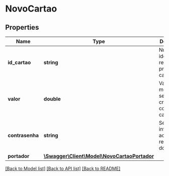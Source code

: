 # NovoCartao

## Properties
Name | Type | Description | Notes
------------ | ------------- | ------------- | -------------
**id_cartao** | **string** | Número identificador referente ao proxy do cartão. | [optional] 
**valor** | **double** | Valor monetário a ser creditado na conta do cartão. | [optional] 
**contrasenha** | **string** | Senha informada ao se requisitar o do cartão | [optional] 
**portador** | [**\Swagger\Client\Model\NovoCartaoPortador**](NovoCartaoPortador.md) |  | [optional] 

[[Back to Model list]](../README.md#documentation-for-models) [[Back to API list]](../README.md#documentation-for-api-endpoints) [[Back to README]](../README.md)


